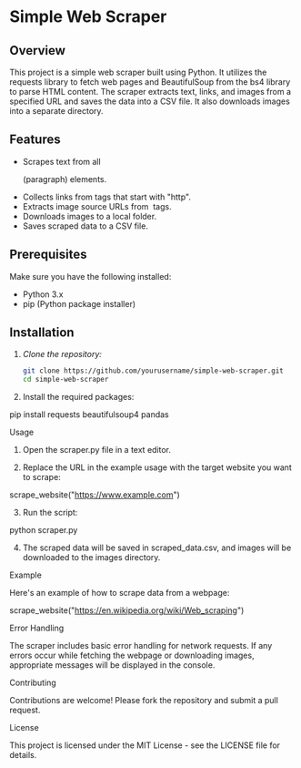 # Simple Web Scraper

## Overview

This project is a simple web scraper built using Python. It utilizes the requests library to fetch web pages and BeautifulSoup from the bs4 library to parse HTML content. The scraper extracts text, links, and images from a specified URL and saves the data into a CSV file. It also downloads images into a separate directory.

## Features

- Scrapes text from all <p> (paragraph) elements.
- Collects links from <a> tags that start with "http".
- Extracts image source URLs from <img> tags.
- Downloads images to a local folder.
- Saves scraped data to a CSV file.

## Prerequisites

Make sure you have the following installed:

- Python 3.x
- pip (Python package installer)

## Installation

1. *Clone the repository:*
   ```bash
   git clone https://github.com/yourusername/simple-web-scraper.git
   cd simple-web-scraper


2. Install the required packages:

pip install requests beautifulsoup4 pandas



Usage

1. Open the scraper.py file in a text editor.


2. Replace the URL in the example usage with the target website you want to scrape:

scrape_website("https://www.example.com")


3. Run the script:

python scraper.py


4. The scraped data will be saved in scraped_data.csv, and images will be downloaded to the images directory.



Example

Here's an example of how to scrape data from a webpage:

scrape_website("https://en.wikipedia.org/wiki/Web_scraping")

Error Handling

The scraper includes basic error handling for network requests. If any errors occur while fetching the webpage or downloading images, appropriate messages will be displayed in the console.

Contributing

Contributions are welcome! Please fork the repository and submit a pull request.

License

This project is licensed under the MIT License - see the LICENSE file for details.

   

